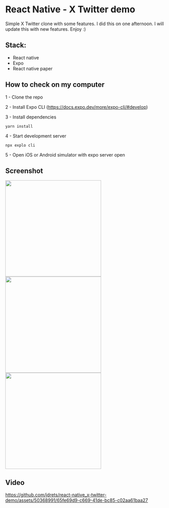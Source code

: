 # React Native - X Twitter demo
Simple X Twitter clone with some features. I did this on one afternoon. I will update this with new features. Enjoy :)

## Stack:
- React native
- Expo
- React native paper

## How to check on my computer

1 - Clone the repo

2 - Install Expo CLI (https://docs.expo.dev/more/expo-cli/#develop)

3 - Install dependencies

 ```yarn install```

4 - Start development server

``npx explo cli``

5 - Open iOS or Android simulator with expo server open


## Screenshot
<img src="https://github.com/jdrets/react-native_x-twitter-demo/assets/50368991/6194f114-7086-43ba-b76f-ec4bccda2854" width="300">
<img src="https://github.com/jdrets/react-native_x-twitter-demo/assets/50368991/787ed350-6194-4ff5-bbd2-0c80df775a0e" width="300">
<img src="https://github.com/jdrets/react-native_x-twitter-demo/assets/50368991/ed450abf-2263-4311-bfae-9d775040be52" width="300">

## Video
https://github.com/jdrets/react-native_x-twitter-demo/assets/50368991/65fe69d9-c669-41de-bc85-c02aa61baa27

